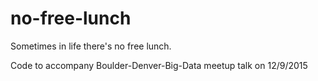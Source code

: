 # no-free-lunch

Sometimes in life there's no free lunch.

Code to accompany Boulder-Denver-Big-Data meetup talk on 12/9/2015
